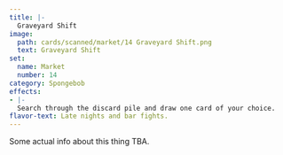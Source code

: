 ```yaml
---
title: |-
  Graveyard Shift
image: 
  path: cards/scanned/market/14 Graveyard Shift.png
  text: Graveyard Shift
set:
  name: Market
  number: 14
category: Spongebob
effects: 
- |-
  Search through the discard pile and draw one card of your choice.
flavor-text: Late nights and bar fights.
---
```

Some actual info about this thing TBA.
